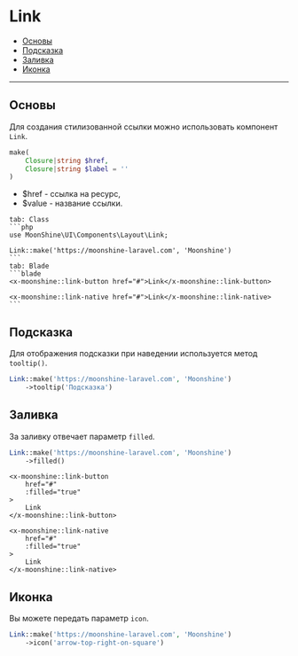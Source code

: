 # Link

- [Основы](#basics)
- [Подсказка](#tooltip)
- [Заливка](#fill)
- [Иконка](#icon)

---

<a name="basics"></a>
## Основы

Для создания стилизованной ссылки можно использовать компонент `Link`.

```php
make(
    Closure|string $href,
    Closure|string $label = ''
)
```

- $href - ссылка на ресурс,
- $value - название ссылки.

~~~tabs
tab: Class
```php
use MoonShine\UI\Components\Layout\Link;

Link::make('https://moonshine-laravel.com', 'Moonshine')
```
tab: Blade
```blade
<x-moonshine::link-button href="#">Link</x-moonshine::link-button>

<x-moonshine::link-native href="#">Link</x-moonshine::link-native>
```
~~~

<a name="tooltip"></a>
## Подсказка

Для отображения подсказки при наведении используется метод `tooltip()`.

```php
Link::make('https://moonshine-laravel.com', 'Moonshine')
    ->tooltip('Подсказка')
```

<a name="fill"></a>
## Заливка

За заливку отвечает параметр `filled`.

```php
Link::make('https://moonshine-laravel.com', 'Moonshine')
    ->filled()
```

```blade
<x-moonshine::link-button
    href="#"
    :filled="true"
>
    Link
</x-moonshine::link-button>

<x-moonshine::link-native
    href="#"
    :filled="true"
>
    Link
</x-moonshine::link-native>
```

<a name="icon"></a>
## Иконка

Вы можете передать параметр `icon`.

```php
Link::make('https://moonshine-laravel.com', 'Moonshine')
    ->icon('arrow-top-right-on-square')
```